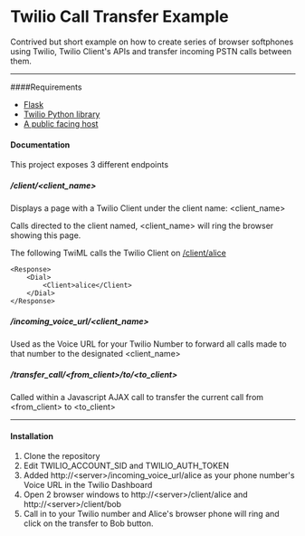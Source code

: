 Twilio Call Transfer Example
=========
Contrived but short example on how to create series of browser softphones using Twilio, Twilio Client's APIs and transfer incoming PSTN calls between them.

***

####Requirements
 - [Flask](http://flask.pocoo.org/docs/)
 - [Twilio Python library](https://github.com/twilio/twilio-python)
 - [A public facing host](http://aws.amazon.com)

#### Documentation 

This project exposes 3 different endpoints

##### /client/&lt;client_name&gt;

Displays a page with a Twilio Client under the client name: &lt;client_name&gt;

Calls directed to the client named, &lt;client_name&gt; will ring the browser showing this page. 

The following TwiML calls the Twilio Client on [/client/alice](/client/alice)

    <Response>
        <Dial>
            <Client>alice</Client>
        </Dial>
    </Response>

##### /incoming_voice_url/&lt;client_name&gt;

Used as the Voice URL for your Twilio Number to forward all calls made to that number to the designated &lt;client_name&gt;

##### /transfer_call/&lt;from_client&gt;/to/&lt;to_client&gt;

Called within a Javascript AJAX call to transfer the current call from &lt;from_client&gt; to &lt;to_client&gt;

*** 

#### Installation

1. Clone the repository
2. Edit TWILIO_ACCOUNT_SID and TWILIO_AUTH_TOKEN
3. Added http://&lt;server&gt;/incoming_voice_url/alice as your phone number's Voice URL in the Twilio Dashboard
4. Open 2 browser windows to http://&lt;server&gt;/client/alice and http://&lt;server&gt;/client/bob
5. Call in to your Twilio number and Alice's browser phone will ring and click on the transfer to Bob button.

